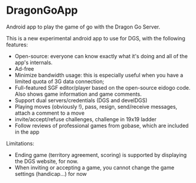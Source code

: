 DragonGoApp
===========

Android app to play the game of go with the Dragon Go Server.

This is a new experimental android app to use for DGS, with the following features:

* Open-source: everyone can know exactly what it's doing and all of the app's internals.
* Ad-free
* Minimize bandwidth usage: this is especially useful when you have a limited quota of 3G data connection;
* Full-featured SGF editor/player based on the open-source eidogo code. Also shows game information and game comments.
* Support dual servers/credentials (DGS and develDGS)
* Playing moves (obviously !), pass, resign, send/receive messages, attach a comment to a move
* invite/accept/refuse challenges, challenge in 19x19 ladder
* Follow reviews of professional games from gobase, which are included in the app

Limitations:

* Ending game (territory agreement, scoring) is supported by displaying the DGS website, for now.
* When inviting or accepting a game, you cannot change the game settings (handicap...) for now

